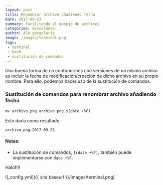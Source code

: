 ```yaml
---
layout: post
title: Renombrar archivo añadiendo fecha
date: 2017-09-23
summary: Facilitando el manejo de archivos
categories: miscelánea
author: Ale gargolario
image: /images/terminal.png
tags:
 - terminal
 - bash
 - sustitución de comandos
---
```


Una buena forma de no confundirnos con versiones de un mismo archivo es incluir la fecha de modificación/creación de dicho archivo en su propio nombre. Para ello, podemos hacer uso de la sustitución de comandos.

### Sustitución de comandos para renombrar archivo añadiendo fecha

``` bash
mv archivo.png archivo.png.$(date +%F)
```
Esto daría como resultado:

``` bash
archivo.png.2017-09-23
```

#### Notas:
+ La sustitución de comandos, `$(date +%F)`, también puede implementarse con ``date +%F``. 

Halof!!!

![_config.yml]({{ site.baseurl }}/images/terminal.png)
